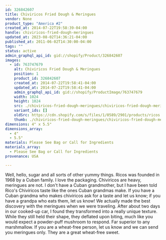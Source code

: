 ```yaml
---
id: 326842607
title: Chiviricos Fried Dough & Meringues
vendor: None
product_type: "America #2"
created_at: 2014-07-22T19:58:39-04:00
handle: chiviricos-fried-dough-meringues
updated_at: 2023-08-02T14:36:21-04:00
published_at: 2011-06-02T14:30:00-04:00
tags: ""
status: active
admin_graphql_api_id: gid://shopify/Product/326842607
images:
  - id: 763747679
    alt: Chiviricos Fried Dough & Meringues
    position: 1
    product_id: 326842607
    created_at: 2014-07-22T19:58:41-04:00
    updated_at: 2014-07-22T19:58:41-04:00
    admin_graphql_api_id: gid://shopify/ProductImage/763747679
    width: 1024
    height: 1024
    src: ./chiviricos-fried-dough-meringues/chiviricos-fried-dough-meringues__0.jpg
    variant_ids: []
    oldSrc: https://cdn.shopify.com/s/files/1/0589/2901/products/ricos.jpeg?v=1406073521
    thumb: ./chiviricos-fried-dough-meringues/chiviricos-fried-dough-meringues__0-thumb.jpg
dimensions: 4" x 5.5"
dimensions_array:
  - 4"
  - 5.5"
materials: Please See Bag or Call for Ingredients
materials_array:
  - Please See Bag or Call for Ingredients
provenance: USA

---
```


Well, hello, sugar and all sorts of other yummy things. Ricos was founded in 1968 by a Cuban family. I love the packaging. Chiviricos are heavy, meringues are not. I don't have a Cuban grandmother, but I have been told Rico's Chiviricos taste like the ones Cuban grandmas make. If you have a Cuban grandma who makes chiviricos ask for a taste and let us know; if you have a grandpa who eats them, let us know! We actually made the best discovery with the meringues when we were traveling. After about two days in our cooked-up car, I found they transformed into a really unique texture. While they still held their shape, they deflated upon biting, much like you would expect a powder-puff mushroom to respond. Far superior to any marshmallow. If you are a wheat-free person, let us know and we can send you meringues only. They are a great wheat-free sweet.